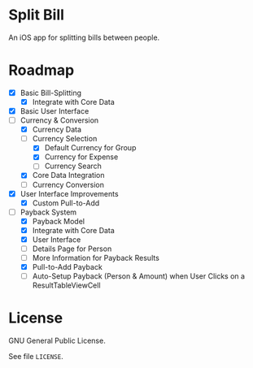 # Split Bill

An iOS app for splitting bills between people.

# Roadmap

- [x] Basic Bill-Splitting
    - [x] Integrate with Core Data
- [x] Basic User Interface
- [ ] Currency & Conversion
    - [x] Currency Data
    - [ ] Currency Selection
        - [x] Default Currency for Group
        - [x] Currency for Expense
        - [ ] Currency Search
    - [x] Core Data Integration
    - [ ] Currency Conversion
- [x] User Interface Improvements
    - [x] Custom Pull-to-Add
- [ ] Payback System
    - [x] Payback Model
    - [x] Integrate with Core Data
    - [x] User Interface
    - [ ] Details Page for Person
    - [ ] More Information for Payback Results
    - [x] Pull-to-Add Payback
    - [ ] Auto-Setup Payback (Person & Amount) when User Clicks on a ResultTableViewCell

# License

GNU General Public License.

See file `LICENSE`.
